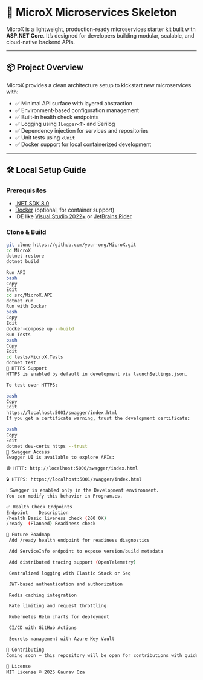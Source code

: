 # 🚀 MicroX Microservices Skeleton

MicroX is a lightweight, production-ready microservices starter kit built with **ASP.NET Core**. It’s designed for developers building modular, scalable, and cloud-native backend APIs.

---

## 📦 Project Overview

MicroX provides a clean architecture setup to kickstart new microservices with:

- ✅ Minimal API surface with layered abstraction
- ✅ Environment-based configuration management
- ✅ Built-in health check endpoints
- ✅ Logging using `ILogger<T>` and Serilog
- ✅ Dependency injection for services and repositories
- ✅ Unit tests using `xUnit`
- ✅ Docker support for local containerized development

---

## 🛠️ Local Setup Guide

### Prerequisites

- [.NET SDK 8.0](https://dotnet.microsoft.com/download)
- [Docker](https://www.docker.com/get-started) (optional, for container support)
- IDE like [Visual Studio 2022+](https://visualstudio.microsoft.com/) or [JetBrains Rider](https://www.jetbrains.com/rider/)

### Clone & Build

```bash
git clone https://github.com/your-org/MicroX.git
cd MicroX
dotnet restore
dotnet build

Run API
bash
Copy
Edit
cd src/MicroX.API
dotnet run
Run with Docker
bash
Copy
Edit
docker-compose up --build
Run Tests
bash
Copy
Edit
cd tests/MicroX.Tests
dotnet test
🔐 HTTPS Support
HTTPS is enabled by default in development via launchSettings.json.

To test over HTTPS:

bash
Copy
Edit
https://localhost:5001/swagger/index.html
If you get a certificate warning, trust the development certificate:

bash
Copy
Edit
dotnet dev-certs https --trust
📜 Swagger Access
Swagger UI is available to explore APIs:

🟢 HTTP: http://localhost:5000/swagger/index.html

🔒 HTTPS: https://localhost:5001/swagger/index.html

ℹ️ Swagger is enabled only in the Development environment.
You can modify this behavior in Program.cs.

✅ Health Check Endpoints
Endpoint	Description
/health	Basic liveness check (200 OK)
/ready	(Planned) Readiness check

🧭 Future Roadmap
 Add /ready health endpoint for readiness diagnostics

 Add ServiceInfo endpoint to expose version/build metadata

 Add distributed tracing support (OpenTelemetry)

 Centralized logging with Elastic Stack or Seq

 JWT-based authentication and authorization

 Redis caching integration

 Rate limiting and request throttling

 Kubernetes Helm charts for deployment

 CI/CD with GitHub Actions

 Secrets management with Azure Key Vault

🤝 Contributing
Coming soon — this repository will be open for contributions with guidelines.

📄 License
MIT License © 2025 Gaurav Oza
